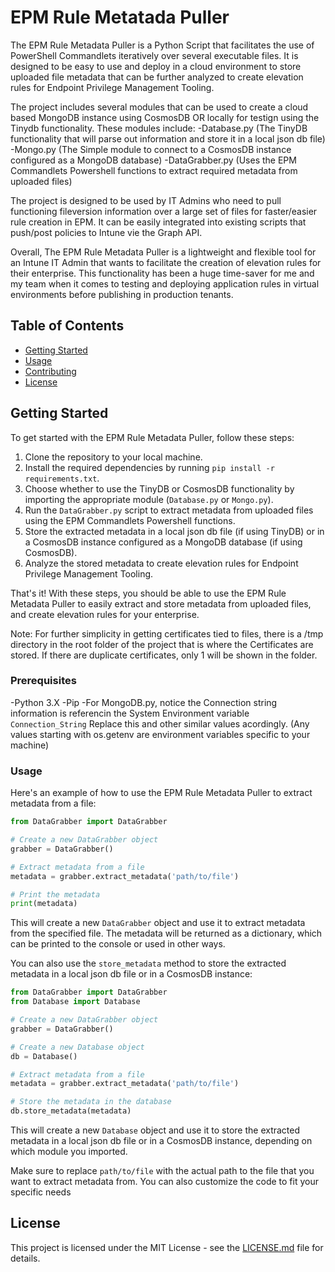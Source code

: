 # EPM Rule Metatada Puller

The EPM Rule Metadata Puller is a Python Script that facilitates the use of PowerShell Commandlets iteratively over several executable files. It is designed to be easy to use and deploy in a cloud environment to store uploaded file metadata that can be further analyzed to create elevation rules for Endpoint Privilege Management Tooling.

The project includes several modules that can be used to create a cloud based MongoDB instance using CosmosDB OR locally for testign using the Tinydb functionality. These modules include:
-Database.py (The TinyDB functionality that will parse out information and store it in a local json db file)
-Mongo.py (The Simple module to connect to a CosmosDB instance configured as a MongoDB database)
-DataGrabber.py (Uses the EPM Commandlets Powershell functions to extract required metadata from uploaded files)


The project is designed to be used by IT Admins who need to pull functioning fileversion information over a large set of files for faster/easier rule creation in EPM. It can be easily integrated into existing scripts that push/post policies to Intune vie the Graph API.

Overall, The EPM Rule Metadata Puller is a lightweight and flexible tool for an Intune IT Admin that wants to facilitate the creation of elevation rules for their enterprise. This functionality has been a huge time-saver for me and my team when it comes to testing and deploying application rules in virtual environments before publishing in production tenants. 

## Table of Contents

- [Getting Started](#getting-started)
- [Usage](#usage)
- [Contributing](#contributing)
- [License](#license)

## Getting Started
To get started with the EPM Rule Metadata Puller, follow these steps:

1. Clone the repository to your local machine.
2. Install the required dependencies by running `pip install -r requirements.txt`.
3. Choose whether to use the TinyDB or CosmosDB functionality by importing the appropriate module (`Database.py` or `Mongo.py`).
4. Run the `DataGrabber.py` script to extract metadata from uploaded files using the EPM Commandlets Powershell functions.
5. Store the extracted metadata in a local json db file (if using TinyDB) or in a CosmosDB instance configured as a MongoDB database (if using CosmosDB).
6. Analyze the stored metadata to create elevation rules for Endpoint Privilege Management Tooling.

That's it! With these steps, you should be able to use the EPM Rule Metadata Puller to easily extract and store metadata from uploaded files, and create elevation rules for your enterprise.

Note: For further simplicity in getting certificates tied to files, there is a /tmp directory in the root folder of the project that is where the Certificates are stored. If there are duplicate certificates, only 1 will be shown in the folder.

### Prerequisites

-Python 3.X
-Pip
-For MongoDB.py, notice the Connection string information is referencin the System Environment variable `Connection_String` Replace this and other similar values acordingly. (Any values starting with os.getenv are environment variables specific to your machine)

### Usage

Here's an example of how to use the EPM Rule Metadata Puller to extract metadata from a file:

```python
from DataGrabber import DataGrabber

# Create a new DataGrabber object
grabber = DataGrabber()

# Extract metadata from a file
metadata = grabber.extract_metadata('path/to/file')

# Print the metadata
print(metadata)

```
This will create a new `DataGrabber` object and use it to extract metadata from the specified file. The metadata will be returned as a dictionary, which can be printed to the console or used in other ways.

You can also use the `store_metadata` method to store the extracted metadata in a local json db file or in a CosmosDB instance:
```python
from DataGrabber import DataGrabber
from Database import Database

# Create a new DataGrabber object
grabber = DataGrabber()

# Create a new Database object
db = Database()

# Extract metadata from a file
metadata = grabber.extract_metadata('path/to/file')

# Store the metadata in the database
db.store_metadata(metadata)

```
This will create a new `Database` object and use it to store the extracted metadata in a local json db file or in a CosmosDB instance, depending on which module you imported.

Make sure to replace `path/to/file` with the actual path to the file that you want to extract metadata from. You can also customize the code to fit your specific needs



## License

This project is licensed under the MIT License - see the [LICENSE.md](LICENSE.md) file for details.